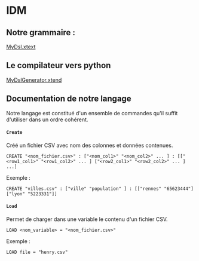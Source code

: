 # IDM

## Notre grammaire :
[MyDsl.xtext](org.xtext.example.mydsl/bin/org/xtext/example/mydsl/MyDsl.xtext)

## Le compilateur vers python
[MyDslGenerator.xtend](org.xtext.example.mydsl/bin/org/xtext/example/mydsl/generator/MyDslGenerator.xtend)


## Documentation de notre langage

Notre langage est constitué d'un ensemble de commandes qu'il suffit d'utiliser dans un ordre cohérent.

#### `Create`

Créé un fichier CSV avec nom des colonnes et données contenues.

```
CREATE "<nom_fichier.csv>" : ["<nom_col1>" "<nom_col2>" ... ] : [["<row1_col1>" "<row1_col2>" ... ] ["<row2_col1>" "<row2_col2>" ... ] ...]
```

Exemple :


```
CREATE "villes.csv" : ["ville" "population" ] : [["rennes" "65623444"]["lyon" "5223331"]]
```



#### `Load`

Permet de charger dans une variable le contenu d'un fichier CSV.

```
LOAD <nom_variable> = "<nom_fichier.csv>"
```

Exemple :


```
LOAD file = "henry.csv"
```
